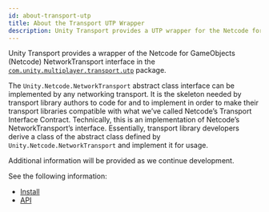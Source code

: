 ```yaml
---
id: about-transport-utp
title: About the Transport UTP Wrapper
description: Unity Transport provides a UTP wrapper for the Netcode for GameObjects NetworkTransport interface.
---
```


Unity Transport provides a wrapper of the Netcode for GameObjects (Netcode) NetworkTransport interface in the [`com.unity.multiplayer.transport.utp`](../transport-api/introduction.md) package.

The `Unity.Netcode.NetworkTransport` abstract class interface can be implemented by any networking transport. It is the skeleton needed by transport library authors to code for and to implement in order to make their transport libraries compatible with what we’ve called Netcode’s Transport Interface Contract. Technically, this is an implementation of Netcode’s NetworkTransport’s interface. Essentially, transport library developers derive a class of the abstract class defined by `Unity.Netcode.NetworkTransport` and implement it for usage.

Additional information will be provided as we continue development.

See the following information:

* [Install](install.md)
* [API](../transport-api/introduction.md) 
